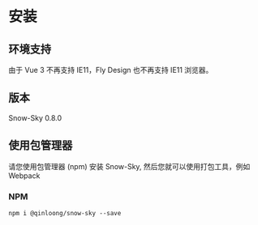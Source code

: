 # 安装

## 环境支持

由于 Vue 3 不再支持 IE11，Fly Design 也不再支持 IE11 浏览器。

## 版本
Snow-Sky 0.8.0

## 使用包管理器
请您使用包管理器 (npm) 安装 Snow-Sky, 然后您就可以使用打包工具，例如 Webpack

### NPM 
```` shell
npm i @qinloong/snow-sky --save
````